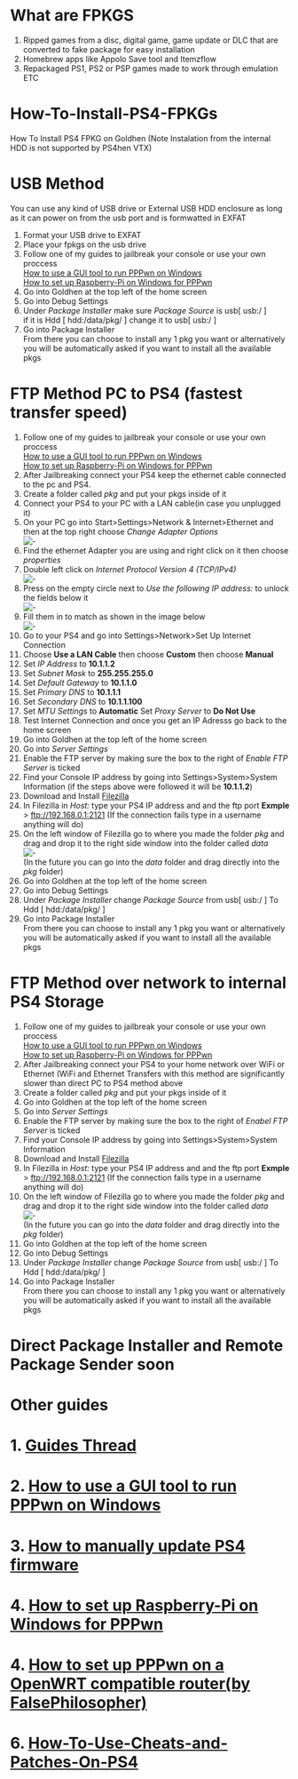 # What are FPKGS       
1. Ripped games from a disc, digital game, game update or DLC that are converted to fake package for easy installation     
2. Homebrew apps like Appolo Save tool and Itemzflow        
3. Repackaged PS1, PS2 or PSP games made to work through emulation        
ETC      
       
        
# How-To-Install-PS4-FPKGs
How To Install PS4 FPKG on Goldhen (Note Instalation from the internal HDD is not supported by PS4hen VTX)          

# USB Method     
You can use any kind of USB drive or External USB HDD enclosure as long as it can power on from the usb port and is formwatted in EXFAT   
1. Format your USB drive to EXFAT    
2. Place your fpkgs on the usb drive    
3. Follow one of my guides to jailbreak your console or use your own proccess     
[How to use a GUI tool to run PPPwn on Windows](https://github.com/DrYenyen/PPPwnGo-Guide)           
[How to set up Raspberry-Pi on Windows for PPPwn](https://github.com/DrYenyen/PPPwn-Setup-Guide-For-Raspberry-Pi)         
4. Go into Goldhen at the top left of the home screen    
5. Go into Debug Settings       
6. Under *Package Installer* make sure *Package Source* is usb[ usb:/ ]     
if it is Hdd [ hdd:/data/pkg/ ]  change it to usb[ usb:/ ]          
6. Go into Package Installer         
From there you can choose to install any 1 pkg you want or alternatively you will be automatically asked if you want to install all the available pkgs         

# FTP Method PC to PS4 (fastest transfer speed)    
1. Follow one of my guides to jailbreak your console or use your own proccess        
[How to use a GUI tool to run PPPwn on Windows](https://github.com/DrYenyen/PPPwnGo-Guide)               
[How to set up Raspberry-Pi on Windows for PPPwn](https://github.com/DrYenyen/PPPwn-Setup-Guide-For-Raspberry-Pi)          
2. After Jailbreaking connect your PS4 keep the ethernet cable connected to the pc and PS4.       
3. Create a folder called *pkg* and put your pkgs inside of it             
4. Connect your PS4 to your PC with a LAN cable(in case you unplugged it)          
5. On your PC go into Start>Settings>Network & Internet>Ethernet and then at the top right choose *Change Adapter Options*     
![-](imgs/settings.JPG)    
6. Find the ethernet Adapter you are using and right click on it then choose *properties*            
7. Double left click on *Internet Protocol Version 4 (TCP/IPv4)*              
![-](imgs/ipv4.JPG)          
8. Press on the empty circle next to *Use the following IP address:* to unlock the fields below it       
![-](imgs/ipv42.JPG)       
9. Fill them in to match as shown in the image below        
![-](imgs/ipv43.JPG)      
10. Go to your PS4 and go into Settings>Network>Set Up Internet Connection   
11. Choose **Use a LAN Cable** then choose **Custom** then choose **Manual** 
12. Set *IP Address* to **10.1.1.2**  
13. Set *Subnet Mask* to **255.255.255.0**   
14. Set *Default Gateway* to **10.1.1.0**
15. Set *Primary DNS* to **10.1.1.1**  
16. Set *Secondary DNS* to **10.1.1.100**  
17. Set *MTU Settings* to **Automatic** Set *Proxy Server* to **Do Not Use**      
18. Test Internet Connection and once you get an IP Adresss go back to the home screen      
19. Go into Goldhen at the top left of the home screen     
20. Go into *Server Settings*    
21. Enable the FTP server by making sure the box to the right of *Enable FTP Server* is ticked      
22. Find your Console IP address by going into Settings>System>System Information (if the steps above were followed it will be **10.1.1.2**)    
23. Download and Install [Filezilla](https://filezilla-project.org/download.php?type=client)     
24. In Filezilla in *Host:* type your PS4 IP address and and the ftp port  **Exmple** > ftp://192.168.0.1:2121 (If the connection fails type in a username anything will do)
25. On the left window of Filezilla go to where you made the folder *pkg* and drag and drop it to the right side window into the folder called *data*     
![-](imgs/ftp.JPG)   
(In the future you can go into the *data* folder and drag directly into the *pkg* folder)
26. Go into Goldhen at the top left of the home screen        
27. Go into Debug Settings        
28. Under *Package Installer* change *Package Source* from usb[ usb:/ ] To Hdd [ hdd:/data/pkg/ ]   
29. Go into Package Installer             
From there you can choose to install any 1 pkg you want or alternatively you will be automatically asked if you want to install all the available pkgs     

     
# FTP Method over network to internal PS4 Storage    
1. Follow one of my guides to jailbreak your console or use your own proccess        
[How to use a GUI tool to run PPPwn on Windows](https://github.com/DrYenyen/PPPwnGo-Guide)               
[How to set up Raspberry-Pi on Windows for PPPwn](https://github.com/DrYenyen/PPPwn-Setup-Guide-For-Raspberry-Pi)       
2. After Jailbreaking connect your PS4 to your home network over WiFi or Ethernet (WiFi and Ethernet Transfers with this method are significantly slower than direct PC to PS4 method above 
3. Create a folder called *pkg* and put your pkgs inside of it        
4. Go into Goldhen at the top left of the home screen     
5. Go into *Server Settings*    
6. Enable the FTP server by making sure the box to the right of *Enabel FTP Server* is ticked      
7. Find your Console IP address by going into Settings>System>System Information  
8. Download and Install [Filezilla](https://filezilla-project.org/download.php?type=client)    
9. In Filezilla in *Host:* type your PS4 IP address and and the ftp port  **Exmple** > ftp://192.168.0.1:2121  (If the connection fails type in a username anything will do)
10. On the left window of Filezilla go to where you made the folder *pkg* and drag and drop it to the right side window into the folder called *data*     
![-](imgs/ftp.JPG)   
(In the future you can go into the *data* folder and drag directly into the *pkg* folder)
11. Go into Goldhen at the top left of the home screen        
12. Go into Debug Settings        
13. Under *Package Installer* change *Package Source* from usb[ usb:/ ] To Hdd [ hdd:/data/pkg/ ]   
14. Go into Package Installer             
From there you can choose to install any 1 pkg you want or alternatively you will be automatically asked if you want to install all the available pkgs       

# Direct Package Installer and Remote Package Sender soon    


# Other guides  
# 1. [Guides Thread](https://github.com/DrYenyen/Guide-Links-For-PS4)             
# 2. [How to use a GUI tool to run PPPwn on Windows](https://github.com/DrYenyen/PPPwnGo-Guide)             
# 3. [How to manually update PS4 firmware](https://github.com/DrYenyen/PS4-Firware-Update-Guide)                            
# 4. [How to set up Raspberry-Pi on Windows for PPPwn](https://github.com/DrYenyen/PPPwn-Setup-Guide-For-Raspberry-Pi)                          
# 4. [How to set up PPPwn on a OpenWRT compatible router(by FalsePhilosopher)](https://github.com/FalsePhilosopher/PPPwnWRT)       
# 6. [How-To-Use-Cheats-and-Patches-On-PS4](https://github.com/DrYenyen/How-To-Use-Goldhen-Cheats-and-Patches-On-PS4)             




